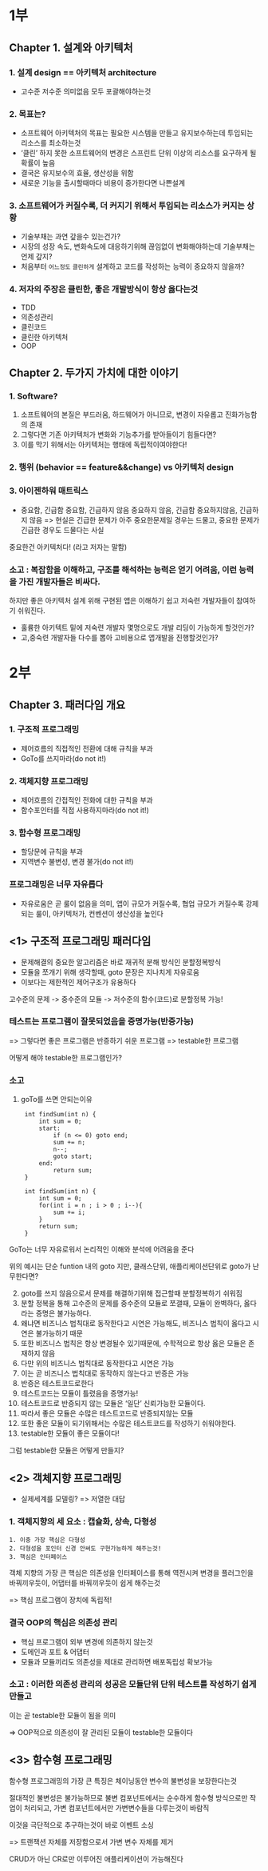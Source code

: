 
# 1부

## Chapter 1. 설계와 아키텍처

### 1. 설계 design == 아키텍처 architecture
- 고수준 저수준 의미없음 모두 포괄해야하는것

### 2. 목표는?
- 소프트웨어 아키텍처의 목표는 필요한 시스템을 만들고 유지보수하는데 투입되는 리소스를 최소하는것
- ‘클린’ 하지 못한 소프트웨어의 변경은 스프린트 단위 이상의 리소스를 요구하게 될 확률이 높음
- 결국은 유지보수의 효율, 생산성을 위함
- 새로운 기능을 출시할때마다 비용이 증가한다면 나쁜설계

### 3. 소프트웨어가 커질수록, 더 커지기 위해서 투입되는 리소스가 커지는 상황
- 기술부채는 과연 갚을수 있는건가?
- 시장의 성장 속도, 변화속도에 대응하기위해 끊임없이 변화해야하는데 기술부채는 언제 갚지?
- 처음부터 `어느정도` `클린하게` 설계하고 코드를 작성하는 능력이 중요하지 않을까?
### 4. 저자의 주장은 클린한, 좋은 개발방식이 항상 옳다는것
- TDD
- 의존성관리
- 클린코드
- 클린한 아키텍처
- OOP


## Chapter 2. 두가지 가치에 대한 이야기

### 1. Software?
1. 소프트웨어의 본질은 부드러움, 하드웨어가 아니므로, 변경이 자유롭고 진화가능함의 존재
2. 그렇다면 기존 아키텍처가 변화와 기능추가를 받아들이기 힘들다면? 
3. 이를 막기 위해서는 아키텍처는 행태에 독립적이여야한다!

### 2. 행위 (behavior == feature&&change) vs 아키텍처 design


### 3. 아이젠하워 매트릭스
- 중요함, 긴급함	중요함, 긴급하지 않음
중요하지 않음, 긴급함	중요하지않음, 긴급하지 않음
=> 현실은 긴급한 문제가 아주 중요한문제일 경우는 드물고, 중요한 문제가 긴급한 경우도 드물다는 사실

중요한건 아키텍처다! (라고 저자는 말함)

### 소고 : 복잡함을 이해하고, 구조를 해석하는 능력은 얻기 어려움, 이런 능력을 가진 개발자들은 비싸다.
하지만 좋은 아키텍처 설계 위해 구현된 앱은 이해하기 쉽고 저숙련 개발자들이 참여하기 쉬워진다.
- 훌륭한 아키텍트 밑에 저숙련 개발자 몇명으로도 개발 리딩이 가능하게 할것인가?
- 고,중숙련 개발자들 다수를 뽑아 고비용으로 앱개발을 진행할것인가?


# 2부


## Chapter 3. 패러다임 개요

### 1. 구조적 프로그래밍
- 제어흐름의 직접적인 전환에 대해 규칙을 부과
- GoTo를 쓰지마라(do not it!)
### 2. 객체지향 프로그래밍
- 제어흐름의 간접적인 전화에 대한 규칙을 부과
- 함수포인터를 직접 사용하지마라(do not it!)
### 3. 함수형 프로그래밍
- 할당문에 규칙을 부과
- 지역변수 불변성, 변경 불가(do not it!)

### 프로그래밍은 너무 자유롭다
- 자유로움은 곧 룰이 없음을 의미, 앱이 규모가 커질수록, 협업 규모가 커질수록 강제되는 룰이, 아키텍처가, 컨벤션이 생산성을 높인다


## <1> 구조적 프로그래밍 패러다임
- 문제해결의 중요한 알고리즘은 바로 재귀적 분해 방식인 분할정복방식
- 모듈을 쪼개기 위해 생각할때, goto 문장은 지나치게 자유로움
- 이보다는 제한적인 제어구조가 유용하다

고수준의 문제 -> 중수준의 모듈 -> 저수준의 함수(코드)로 분할정복 가능!

### 테스트는 프로그램이 잘못되었음을 증명가능(반증가능)
=> 그렇다면 좋은 프로그램은 반증하기 쉬운 프로그램
=> testable한 프로그램

어떻게 해야 testable한 프로그램인가?

### 소고

1. goTo를 쓰면 안되는이유

        int findSum(int n) {
            int sum = 0;
            start:
                if (n <= 0) goto end;
                sum += n;
                n--;
                goto start;
            end:
                return sum;
        }

        int findSum(int n) {
            int sum = 0;
            for(int i = n ; i > 0 ; i--){
                sum += i;
            }
            return sum;
        }

GoTo는 너무 자유로워서 논리적인 이해와 분석에 어려움을 준다

위의 예시는 단순 funtion 내의 goto 지만, 클래스단위, 애플리케이션단위로 goto가 난무한다면? 


2. goto를 쓰지 않음으로서 문제를 해결하기위해 접근할때 분할정복하기 쉬워짐
3. 분할 정복을 통해 고수준의 문제를 중수준의 모듈로 쪼갤때, 모듈이 완벽하다, 옳다라는 증명은 불가능하다.
4. 왜냐면 비즈니스 법칙대로 동작한다고 시연은 가능해도, 비즈니스 법칙이 옳다고 시연은 불가능하기 때문
5. 또한 비즈니스 법칙은 항상 변경될수 있기때문에, 수학적으로 항상 옳은 모듈은 존재하지 않음
6. 다만 위의 비즈니스 법칙대로 동작한다고 시연은 가능
7. 이는 곧 비즈니스 법칙대로 동작하지 않는다고 반증은 가능
8. 반증은 테스트코드로한다
9. 테스트코드는 모듈이 틀렸음을 증명가능!
10. 테스트코드로 반증되지 않는 모듈은 ‘일단’ 신뢰가능한 모듈이다.
11. 따라서 좋은 모듈은 수많은 테스트코드로 반증되지않는 모듈
12. 또한 좋은 모듈이 되기위해서는 수많은 테스트코드를 작성하기 쉬워야한다.
13. testable한 모듈이 좋은 모듈이다!

그럼 testable한 모듈은 어떻게 만들지?



## <2> 객체지향 프로그래밍
- 실제세계를 모델링? => 저열한 대답

### 1. 객체지향의 세 요소 : 캡슐화, 상속, 다형성
    1. 이중 가장 핵심은 다형성
    2. 다형성을 포인터 신경 안써도 구현가능하게 해주는것!
    3. 핵심은 인터페이스

객체 지향의 가장 큰 핵심은 의존성을 인터페이스를 통해 역전시켜 변경을 플러그인을 바꿔끼우듯이, 어댑터를 바꿔끼우듯이 쉽게 해주는것

=> 핵심 프로그램이 장치에 독립적!

### 결국 OOP의 핵심은 의존성 관리
- 핵심 프로그램이 외부 변경에 의존하지 않는것
- 도메인과 포트 & 어댑터
- 모듈과 모듈끼리도 의존성을 제대로 관리하면 배포독립성 확보가능

### 소고 : 이러한 의존성 관리의 성공은 모듈단위 단위 테스트를 작성하기 쉽게 만들고
이는 곧 testable한 모듈이 됨을 의미

=> OOP적으로 의존성이 잘 관리된 모듈이 testable한 모듈이다

## <3> 함수형 프로그래밍

함수형 프로그래밍의 가장 큰 특징은 체이닝동안 변수의 불변성을 보장한다는것

절대적인 불변성은 불가능하므로 불변 컴포넌트에서는 순수하게 함수형 방식으로만 작업이 처리되고, 가변 컴포넌트에서만 가변변수들을 다루는것이 바람직


이것을 극단적으로 추구하는것이 바로 이벤트 소싱

=> 트랜잭션 자체를 저장함으로서 가변 변수 자체를 제거

CRUD가 아닌 CR로만 이루어진 애플리케이션이 가능해진다




